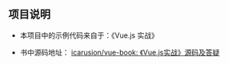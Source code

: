 ## 项目说明

* 本项目中的示例代码来自于：《Vue.js 实战》

* 书中源码地址： [icarusion/vue-book: 《Vue.js实战》源码及答疑](https://github.com/icarusion/vue-book)

